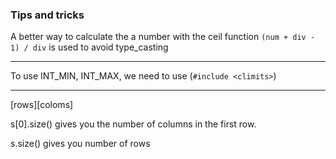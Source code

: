 ### Tips and tricks

A better way to calculate the a number with the ceil function   `(num + div - 1) / div`  is used to avoid type_casting

---

To use INT_MIN, INT_MAX, we need to use (`#include <climits>`)

---

[rows][coloms]

s[0].size() gives you the number of columns in the first row.

s.size() gives you number of rows
